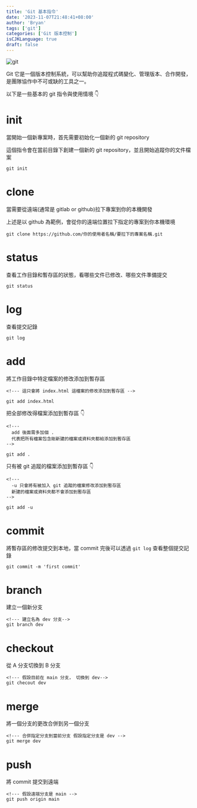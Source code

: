 ```yaml
---
title: 'Git 基本指令'
date: '2023-11-07T21:48:41+08:00'
author: 'Bryan'
tags: ['git']
categories: ['Git 版本控制']
isCJKLanguage: true
draft: false
---
```

![git](/images/Git/banner.jpeg)

Git 它是一個版本控制系統，可以幫助你追蹤程式碼變化、管理版本、合作開發，是團隊協作中不可或缺的工具之一。

以下是一些基本的 git 指令與使用情境 👇

# init
當開始一個新專案時，首先需要初始化一個新的 git repository

這個指令會在當前目錄下創建一個新的 git repository，並且開始追蹤你的文件檔案

```
git init
```

# clone
當需要從遠端(通常是 gitlab or github)拉下專案到你的本機開發

上述是以 github 為範例，會從你的遠端位置拉下指定的專案到你本機環境

```
git clone https://github.com/你的使用者名稱/要拉下的專案名稱.git
```

# status
查看工作目錄和暫存區的狀態，看哪些文件已修改、哪些文件準備提交

```
git status
```

# log
查看提交記錄

```
git log
```

# add

將工作目錄中特定檔案的修改添加到暫存區
```
<!--- 這只會將 index.html 這檔案的修改添加到暫存區 -->

git add index.html
```

把全部修改得檔案添加到暫存區 👇
```
<!---
  add 後面需多加個 .
  代表把所有檔案包含剛新建的檔案或資料夾都給添加到暫存區
-->

git add .
```

只有被 git 追蹤的檔案添加到暫存區 👇
```
<!---
  -u 只會將有被加入 git 追蹤的檔案修改添加到暫存區
  新建的檔案或資料夾都不會添加到暫存區
-->

git add -u
```

# commit
將暫存區的修改提交到本地，當 commit 完後可以透過 `git log` 查看整個提交記錄

```
git commit -m 'first commit'
```

# branch
建立一個新分支

```
<!--- 建立名為 dev 分支-->
git branch dev
```

# checkout
從 A 分支切換到 B 分支

```
<!--- 假設目前在 main 分支， 切換到 dev-->
git checout dev
```

# merge
將一個分支的更改合併到另一個分支

```
<!--- 合併指定分支到當前分支 假設指定分支是 dev -->
git merge dev
```

# push
將 commit 提交到遠端

```
<!--- 假設遠端分支是 main -->
git push origin main
```
